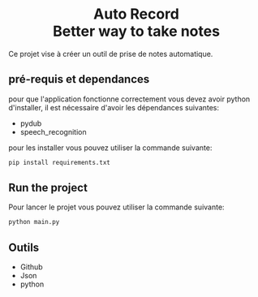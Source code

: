 <h1 align="center"><b>Auto Record<br>Better way to take notes</b></h1>

Ce projet vise à créer un outil de prise de notes automatique.

## pré-requis et dependances

pour que l'application fonctionne correctement vous devez avoir python d'installer, il est nécessaire d'avoir les dépendances suivantes:
- pydub
- speech_recognition

pour les installer vous pouvez utiliser la commande suivante:
```bash
pip install requirements.txt
```

## Run the project

Pour lancer le projet vous pouvez utiliser la commande suivante:
```bash
python main.py
```


## Outils

- Github
- Json
- python

